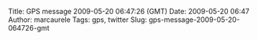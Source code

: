 Title: GPS message 2009-05-20 06:47:26 (GMT)
Date: 2009-05-20 06:47
Author: marcaurele
Tags: gps, twitter
Slug: gps-message-2009-05-20-064726-gmt

<div id="gmap_20090519_234726" class="gmap"></div><script type="text/javascript">var gmap_20090519_234726={latitude:21.3955,longitude:-157.722,date:"2009-05-20 06:47:26 GMT",message:"Rented a ute van for 2-3 days to sleep in the trunk, old good memories from NZ :) Oahu = beaches + bikinis! Cool!"};</script><script type="text/javascript" src="http://maps.google.com/maps?file=api&v=2&key=ABQIAAAAQAIOvERX26PIpIrh8sl_gRTtWEQBmOtJcMt1yzdnv7RWxqz1XxS_KYfmkM8Ye2Ypnzn4_F4H1HTKLQ"></script><script type="text/javascript" src="/sites/shakeyourlife.com/themes/syl_1_0/js/syl_googlemaps.js"></script></div>
